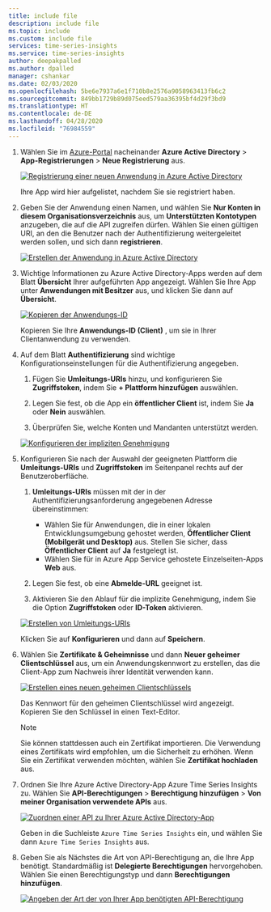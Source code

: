```yaml
---
title: include file
description: include file
ms.topic: include
ms.custom: include file
services: time-series-insights
ms.service: time-series-insights
author: deepakpalled
ms.author: dpalled
manager: cshankar
ms.date: 02/03/2020
ms.openlocfilehash: 5be6e7937a6e1f710b8e2576a9058963413fb6c2
ms.sourcegitcommit: 849bb1729b89d075eed579aa36395bf4d29f3bd9
ms.translationtype: HT
ms.contentlocale: de-DE
ms.lasthandoff: 04/28/2020
ms.locfileid: "76984559"
---
```

1. Wählen Sie im [Azure-Portal](https://ms.portal.azure.com/) nacheinander **Azure Active Directory** > **App-Registrierungen** > **Neue Registrierung** aus.

   [![Registrierung einer neuen Anwendung in Azure Active Directory](media/time-series-insights-aad-registration/active-directory-new-application-registration.png)](media/time-series-insights-aad-registration/active-directory-new-application-registration.png#lightbox)

    Ihre App wird hier aufgelistet, nachdem Sie sie registriert haben.

1. Geben Sie der Anwendung einen Namen, und wählen Sie **Nur Konten in diesem Organisationsverzeichnis** aus, um **Unterstützten Kontotypen** anzugeben, die auf die API zugreifen dürfen. Wählen Sie einen gültigen URI, an den die Benutzer nach der Authentifizierung weitergeleitet werden sollen, und sich dann **registrieren**.

   [![Erstellen der Anwendung in Azure Active Directory](media/time-series-insights-aad-registration/active-directory-registration.png)](media/time-series-insights-aad-registration/active-directory-registration.png#lightbox)

1. Wichtige Informationen zu Azure Active Directory-Apps werden auf dem Blatt **Übersicht** Ihrer aufgeführten App angezeigt. Wählen Sie Ihre App unter **Anwendungen mit Besitzer** aus, und klicken Sie dann auf **Übersicht**.

   [![Kopieren der Anwendungs-ID](media/time-series-insights-aad-registration/active-directory-copy-application-id.png)](media/time-series-insights-aad-registration/active-directory-copy-application-id.png#lightbox)

   Kopieren Sie Ihre **Anwendungs-ID (Client)** , um sie in Ihrer Clientanwendung zu verwenden.

1. Auf dem Blatt **Authentifizierung** sind wichtige Konfigurationseinstellungen für die Authentifizierung angegeben. 

    1. Fügen Sie **Umleitungs-URIs** hinzu, und konfigurieren Sie **Zugriffstoken**, indem Sie **+ Plattform hinzufügen** auswählen.

    1. Legen Sie fest, ob die App ein **öffentlicher Client** ist, indem Sie **Ja** oder **Nein** auswählen.

    1. Überprüfen Sie, welche Konten und Mandanten unterstützt werden.

    [![Konfigurieren der impliziten Genehmigung](media/time-series-insights-aad-registration/active-directory-auth-blade.png)](media/time-series-insights-aad-registration/active-directory-auth-blade.png#lightbox)

1. Konfigurieren Sie nach der Auswahl der geeigneten Plattform die **Umleitungs-URIs** und **Zugriffstoken** im Seitenpanel rechts auf der Benutzeroberfläche.

    1. **Umleitungs-URIs** müssen mit der in der Authentifizierungsanforderung angegebenen Adresse übereinstimmen:

        * Wählen Sie für Anwendungen, die in einer lokalen Entwicklungsumgebung gehostet werden, **Öffentlicher Client (Mobilgerät und Desktop)** aus. Stellen Sie sicher, dass **Öffentlicher Client** auf **Ja** festgelegt ist.
        * Wählen Sie für in Azure App Service gehostete Einzelseiten-Apps **Web** aus.

    1. Legen Sie fest, ob eine **Abmelde-URL** geeignet ist.

    1. Aktivieren Sie den Ablauf für die implizite Genehmigung, indem Sie die Option **Zugriffstoken** oder **ID-Token** aktivieren.

    [![Erstellen von Umleitungs-URIs](media/time-series-insights-aad-registration/active-directory-auth-redirect-uri.png)](media/time-series-insights-aad-registration/active-directory-auth-redirect-uri.png#lightbox)

    Klicken Sie auf **Konfigurieren** und dann auf **Speichern**.

1. Wählen Sie **Zertifikate & Geheimnisse** und dann **Neuer geheimer Clientschlüssel** aus, um ein Anwendungskennwort zu erstellen, das die Client-App zum Nachweis ihrer Identität verwenden kann.

   [![Erstellen eines neuen geheimen Clientschlüssels](media/time-series-insights-aad-registration/active-directory-application-keys-save.png)](media/time-series-insights-aad-registration/active-directory-application-keys-save.png#lightbox)

   Das Kennwort für den geheimen Clientschlüssel wird angezeigt. Kopieren Sie den Schlüssel in einen Text-Editor.

   > [!NOTE]
   > Sie können stattdessen auch ein Zertifikat importieren. Die Verwendung eines Zertifikats wird empfohlen, um die Sicherheit zu erhöhen. Wenn Sie ein Zertifikat verwenden möchten, wählen Sie **Zertifikat hochladen** aus.

1. Ordnen Sie Ihre Azure Active Directory-App Azure Time Series Insights zu. Wählen Sie **API-Berechtigungen** > **Berechtigung hinzufügen** > **Von meiner Organisation verwendete APIs** aus. 

    [![Zuordnen einer API zu Ihrer Azure Active Directory-App](media/time-series-insights-aad-registration/active-directory-app-api-permission.png)](media/time-series-insights-aad-registration/active-directory-app-api-permission.png#lightbox)

   Geben in die Suchleiste `Azure Time Series Insights` ein, und wählen Sie dann `Azure Time Series Insights` aus.

1. Geben Sie als Nächstes die Art von API-Berechtigung an, die Ihre App benötigt. Standardmäßig ist **Delegierte Berechtigungen** hervorgehoben. Wählen Sie einen Berechtigungstyp und dann **Berechtigungen hinzufügen**.

    [![Angeben der Art der von Ihrer App benötigten API-Berechtigung](media/time-series-insights-aad-registration/active-directory-app-permission-grant.png)](media/time-series-insights-aad-registration/active-directory-app-permission-grant.png#lightbox)
